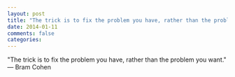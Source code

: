 ```yaml
---
layout: post
title: "The trick is to fix the problem you have, rather than the problem you want."
date: 2014-01-11
comments: false
categories: 
---
```


<span class='quote'>"The trick is to fix the problem you have, rather than the problem you want."</span>
<span class='by'>— Bram Cohen</span>
